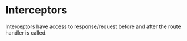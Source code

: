 # Interceptors
Interceptors have access to response/request before and after the route handler is called.